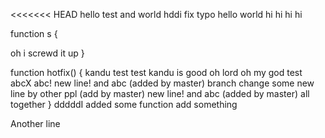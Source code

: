 <<<<<<< HEAD
hello test  and world
hddi fix typo
hello world
hi hi hi hi

function s
{


oh i screwd it up
}

function hotfix()
{
	kandu test test
	kandu is good
	oh lord
	oh my god
	test
	abcX
	abc!
	new line! and abc  (added by master) branch change
	some new line by other ppl
        (add by master)	new line! and abc  (added by master)  all together
}
dddddI added some function
add something

Another line
